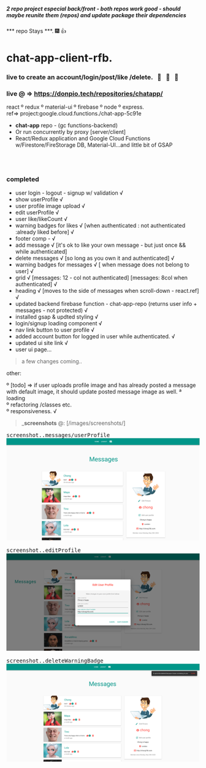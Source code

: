 ##### 2 repo project especial back/front - both repos work good -  should maybe reunite them (repos) and  update package their dependencies

*** repo Stays ***. 🎆  👍


# chat-app-client-rfb.
### live to create an account/login/post/like /delete.  &nbsp; :mega: &nbsp; :loudspeaker: &nbsp; :tada:
### live @ => https://donpio.tech/repositories/chatapp/

react º redux º material-ui º firebase º node º express.            
ref=> project:google.cloud.functions./chat-app-5c91e


- __chat-app__ repo - (gc functions-backend)
- Or run concurrently by proxy [server/client]
- React/Redux application and Google Cloud Functions w/Firestore/FireStorage DB, Material-UI...and little bit of GSAP



<br /><br />

### completed
- user login - logout - signup w/ validation √
- show userProfile √
- user profile image upload √ 
- edit userProfile √
- user like/likeCount √
- warning badges for likes √ [when authenticated : not authenticated :already liked before] √
- footer comp - √
- add message √ [it's ok to like your own message - but just once && while authenticated]
- delete messages √ [so long as you own it and authenticated] √
- warning badges for messages √ [ when message does not belong to user] √
- grid √ [messages: 12 - col not authenticated] [messages: 8col when authenticated] √
- heading √ [moves to the side of messages when scroll-down - react.ref] √
- updated backend firebase function - chat-app-repo (returns user info + messages - not protected) √
- installed gsap & updted styling √
- login/signup loading component √
- nav link button to user profile √
- added account button for logged in user while authenticated. √
- updated ui site link √
- user ui page...

> a few changes coming..        

      
other:             

º [todo] => if user uploads profile image and has already posted a message with default image, it should update posted message image as well. 
ª loading   
º refactoring /classes etc.     
º responsiveness.    √ 


> ___screenshots__ @: [/images/screenshots/]

<kbd>screenshot..messages/userProfile</kbd><br/>
![](src/images/screenshots/gridcol8col4.png)<br/>

<kbd>screenshot..editProfile</kbd><br/>
![](src/images/screenshots/editProfile.png)<br/>

<kbd>screenshot..deleteWarningBadge</kbd><br/>
![](src/images/screenshots/cannotDeleteMessage.png)<br/>




